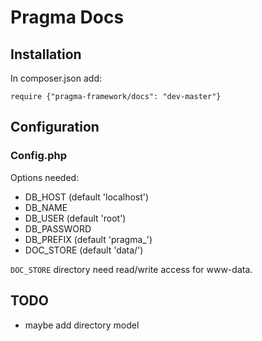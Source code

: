 # Pragma Docs

## Installation

In composer.json add:

	require {"pragma-framework/docs": "dev-master"}

## Configuration

### Config.php

Options needed:

* DB_HOST (default 'localhost')
* DB_NAME
* DB_USER (default 'root')
* DB_PASSWORD
* DB_PREFIX (default 'pragma_')
* DOC_STORE (default 'data/')

`DOC_STORE` directory need read/write access for www-data.

## TODO

* maybe add directory model
